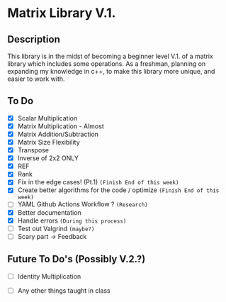 # Matrix Library V.1.

## Description


This library is in the midst of becoming a beginner level V.1. of a matrix library which includes some operations. 
As a freshman, planning on expanding my knowledge in c++, to make this library more unique, and easier to work with. 

## To Do
- [x] Scalar Multiplication
- [x] Matrix Multiplication - Almost
- [x] Matrix Addition/Subtraction
- [x] Matrix Size Flexibility
- [x] Transpose
- [x] Inverse of 2x2 ONLY
- [x] REF
- [x] Rank
- [x] Fix in the edge cases! (Pt.1) ```(Finish End of this week)```
- [x] Create better algorithms for the code / optimize ```(Finish End of this week)```
- [ ] YAML Github Actions Workflow  ? ```(Research)```
- [x] Better documentation 
- [x] Handle errors ```(During this process)```
- [ ] Test out Valgrind ```(maybe?)```
- [ ] Scary part -> Feedback

## Future To Do's (Possibly V.2.?)
- [ ] Identity Multiplication
- [ ] Any other things taught in class

